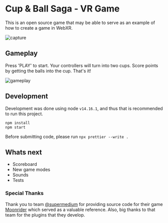 # Cup & Ball Saga - VR Game
This is an open source game that may be able to serve as an example of how to create a game in WebXR. 

![capture](https://user-images.githubusercontent.com/24990748/150541313-6f660101-6b41-4d6a-bb74-a9ccaef63662.png)

## Gameplay
Press 'PLAY' to start. Your controllers will turn into two cups. Score points by getting the balls into the cup. That's it!

![gameplay](https://user-images.githubusercontent.com/24990748/150544845-f103c971-9883-44da-8fe0-9065dafc47f1.gif)

## Development
Development was done using node `v14.16.1`, and thus that is recommended to run this project.

```
npm install
npm start
```

Before submitting code, please run `npx prettier --write .`

## Whats next
- Scoreboard
- New game modes
- Sounds
- Tests

### Special Thanks
Thank you to team [@supermedium](https://github.com/supermedium) for providing source code for their game [Moonrider](https://github.com/supermedium/moonrider) which served as a valuable reference. Also, big thanks to that team for the plugins that they develop.

